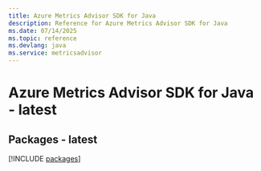 ```yaml
---
title: Azure Metrics Advisor SDK for Java
description: Reference for Azure Metrics Advisor SDK for Java
ms.date: 07/14/2025
ms.topic: reference
ms.devlang: java
ms.service: metricsadvisor
---
```

# Azure Metrics Advisor SDK for Java - latest
## Packages - latest
[!INCLUDE [packages](metrics-advisor-index.md)]